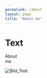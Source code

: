 ```yaml
---
permalink: /about
layout: page
title: "About me"
---
```



# Text
About  
me

![Bild_Test](https://datawrapper.dwcdn.net/nj8Q6/1/)
